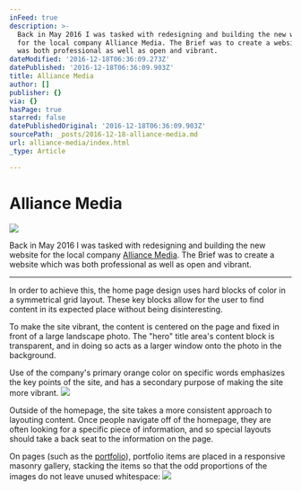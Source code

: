 ```yaml
---
inFeed: true
description: >-
  Back in May 2016 I was tasked with redesigning and building the new website
  for the local company Alliance Media. The Brief was to create a website which
  was both professional as well as open and vibrant.
dateModified: '2016-12-18T06:36:09.273Z'
datePublished: '2016-12-18T06:36:09.903Z'
title: Alliance Media
author: []
publisher: {}
via: {}
hasPage: true
starred: false
datePublishedOriginal: '2016-12-18T06:36:09.903Z'
sourcePath: _posts/2016-12-18-alliance-media.md
url: alliance-media/index.html
_type: Article

---
```

# Alliance Media
![](https://the-grid-user-content.s3-us-west-2.amazonaws.com/e95de3e4-5a9a-4668-843f-393adb9ac18f.jpg)

Back in May 2016 I was tasked with redesigning and building the new website for the local company [Alliance Media][0]. The Brief was to create a website which was both professional as well as open and vibrant.

---

In order to achieve this, the home page design uses hard blocks of color in a symmetrical grid layout. These key blocks allow for the user to find content in its expected place without being disinteresting.

To make the site vibrant, the content is centered on the page and fixed in front of a large landscape photo. The "hero" title area's content block is transparent, and in doing so acts as a larger window onto the photo in the background.

Use of the company's primary orange color on specific words emphasizes the key points of the site, and has a secondary purpose of making the site more vibrant.
![](https://the-grid-user-content.s3-us-west-2.amazonaws.com/fae4153f-b500-406b-b384-a0c464a66035.jpg)

Outside of the homepage, the site takes a more consistent approach to layouting content. Once people navigate off of the homepage, they are often looking for a specific piece of information, and so special layouts should take a back seat to the information on the page.

On pages (such as the [portfolio][1]), portfolio items are placed in a responsive masonry gallery, stacking the items so that the odd proportions of the images do not leave unused whitespace:
![](https://the-grid-user-content.s3-us-west-2.amazonaws.com/a93cf9f6-de5d-41c1-a5ce-94f760134769.png)

[0]: http://alliancemedia.co.nz/
[1]: http://alliancemedia.co.nz/brand-design/